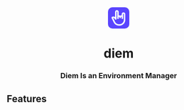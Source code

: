 <div align="center">
  <svg width="48" height="48" viewBox="0 0 48 48" fill="none" xmlns="http://www.w3.org/2000/svg">
    <rect width="48" height="48" rx="10" fill="#5A45FE"/>
    <path fill-rule="evenodd" clip-rule="evenodd" d="M20.0638 6.5C18.972 6.5 17.9249 6.93899 17.1529 7.72039C16.3809 8.50179 15.9472 9.5616 15.9472 10.6667V22.27C15.507 21.8925 15.0265 21.5661 14.5146 21.2967C12.835 20.4333 11.2049 20.5667 9.48744 21.2767C8.10427 21.8517 7.66462 23.4567 8.25741 24.6567L12.9371 34.13C14.0311 36.3443 15.7125 38.2066 17.7931 39.5083C19.8736 40.8099 22.2712 41.4996 24.7171 41.5H25.827C29.3207 41.5 32.6713 40.0952 35.1417 37.5948C37.6121 35.0943 39 31.7029 39 28.1667V15.6667C39 14.5616 38.5663 13.5018 37.7943 12.7204C37.0223 11.939 35.9752 11.5 34.8834 11.5C33.7916 11.5 32.7446 11.939 31.9726 12.7204C31.2006 13.5018 30.7668 14.5616 30.7668 15.6667V18.25C30.1967 18.1323 29.6084 18.1383 29.0408 18.2676C28.4731 18.3969 27.939 18.6465 27.4736 19C27.0082 18.6465 26.4741 18.3969 25.9064 18.2676C25.3387 18.1383 24.7504 18.1323 24.1803 18.25V10.6667C24.1803 10.1195 24.0738 9.57768 23.867 9.07215C23.6601 8.56663 23.3569 8.1073 22.9746 7.72039C22.5924 7.33348 22.1385 7.02656 21.6391 6.81717C21.1397 6.60777 20.6043 6.5 20.0638 6.5ZM30.7668 22.3333C30.7668 22.1123 30.6801 21.9004 30.5257 21.7441C30.3713 21.5878 30.1619 21.5 29.9435 21.5C29.7252 21.5 29.5158 21.5878 29.3614 21.7441C29.207 21.9004 29.1202 22.1123 29.1202 22.3333V23.1667C29.1202 23.6087 28.9467 24.0326 28.6379 24.3452C28.3291 24.6577 27.9103 24.8333 27.4736 24.8333C27.0369 24.8333 26.618 24.6577 26.3092 24.3452C26.0004 24.0326 25.827 23.6087 25.827 23.1667V22.3333C25.827 22.1123 25.7402 21.9004 25.5858 21.7441C25.4314 21.5878 25.222 21.5 25.0036 21.5C24.7853 21.5 24.5759 21.5878 24.4215 21.7441C24.2671 21.9004 24.1803 22.1123 24.1803 22.3333V24.8333C24.1803 25.2754 24.0068 25.6993 23.698 26.0118C23.3892 26.3244 22.9704 26.5 22.5337 26.5C22.097 26.5 21.6782 26.3244 21.3694 26.0118C21.0606 25.6993 20.8871 25.2754 20.8871 24.8333V10.6667C20.8871 10.4457 20.8003 10.2337 20.6459 10.0774C20.4915 9.92113 20.2821 9.83333 20.0638 9.83333C19.8454 9.83333 19.636 9.92113 19.4816 10.0774C19.3272 10.2337 19.2404 10.4457 19.2404 10.6667V26.5C19.2402 26.8451 19.1341 27.1815 18.9369 27.463C18.7396 27.7444 18.461 27.9569 18.1393 28.0712C17.8177 28.1856 17.4689 28.196 17.1411 28.1012C16.8134 28.0063 16.5228 27.8108 16.3094 27.5417C14.7863 25.615 13.8115 24.675 13.0244 24.2683C12.6045 24.0371 12.116 23.9679 11.6495 24.0733L15.8813 32.64C16.7019 34.3007 17.9632 35.6973 19.5238 36.6734C21.0844 37.6496 22.8826 38.1666 24.7171 38.1667H25.827C28.4472 38.1667 30.9602 37.1131 32.813 35.2377C34.6658 33.3624 35.7067 30.8188 35.7067 28.1667V15.6667C35.7067 15.4457 35.62 15.2337 35.4656 15.0774C35.3112 14.9211 35.1018 14.8333 34.8834 14.8333C34.6651 14.8333 34.4557 14.9211 34.3013 15.0774C34.1468 15.2337 34.0601 15.4457 34.0601 15.6667V24.8333C34.0601 25.2754 33.8866 25.6993 33.5778 26.0118C33.269 26.3244 32.8502 26.5 32.4135 26.5C31.9768 26.5 31.5579 26.3244 31.2491 26.0118C30.9403 25.6993 30.7668 25.2754 30.7668 24.8333V22.3333Z" fill="#F8FAFC"/>
  </svg>
  <h1>diem</h1>
  <h3>Diem Is an Environment Manager</h3>
</div>

## Features
